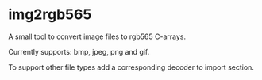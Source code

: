 # img2rgb565

A small tool to convert image files to rgb565 C-arrays.

Currently supports: bmp, jpeg, png and gif.

To support other file types add a corresponding decoder to import section.
